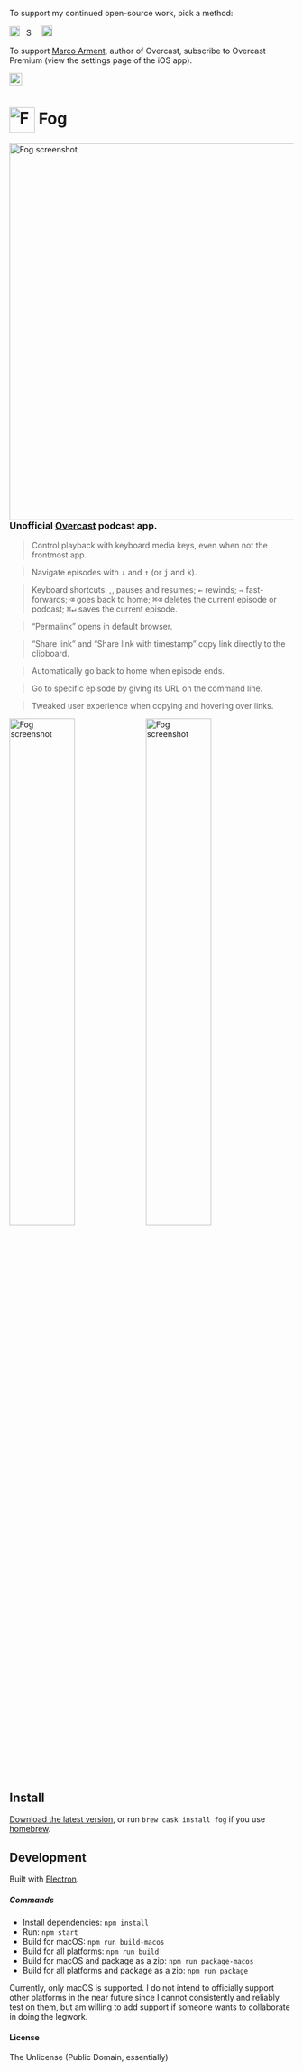 To support my continued open-source work, pick a method:

[<img src='https://upload.wikimedia.org/wikipedia/commons/5/53/PayPal_2014_logo.svg' height='18' alt='Support via Paypal'>](https://www.paypal.me/vitorgalvao)&nbsp;&nbsp;
[<img src='https://upload.wikimedia.org/wikipedia/commons/c/c5/Bitcoin_logo.svg' height='15' alt='Support via Bitcoin'>](http://vitorgalvao.com/bitcoin_tip_jar.html)&nbsp;&nbsp;
[<img src='https://dl.dropboxusercontent.com/s/y3pft1fbmer5v22/society6.svg' height='19' alt='Support via Society6'>](https://vitorgalvao.com/society6)

To support [Marco Arment](http://www.marco.org/), author of Overcast, subscribe to Overcast Premium (view the settings page of the iOS app).

[<img src='https://upload.wikimedia.org/wikipedia/commons/3/3c/Download_on_the_App_Store_Badge.svg' height='22' alt='Download Overcast on the App Store'>](https://itunes.apple.com/us/app/overcast-podcast-player/id888422857?mt=8)

# <img src='https://i.imgur.com/sIH9Q7O.png' width='45' align='center' alt='Fog logo'> Fog

<img src='http://i.imgur.com/5pVpnMe.png' height='668' align='left' alt='Fog screenshot'>

### Unofficial [Overcast](https://overcast.fm/) podcast app.

> Control playback with keyboard media keys, even when not the frontmost app.

> Navigate episodes with <kbd>↓</kbd> and <kbd>↑</kbd> (or <kbd>j</kbd> and <kbd>k</kbd>).

> Keyboard shortcuts: <kbd>␣</kbd> pauses and resumes; <kbd>←</kbd> rewinds; <kbd>→</kbd> fast-forwards; <kbd>⌫</kbd> goes back to home; <kbd>⌘</kbd><kbd>⌫</kbd> deletes the current episode or podcast; <kbd>⌘</kbd><kbd>↵</kbd> saves the current episode.

> “Permalink” opens in default browser.

> “Share link” and “Share link with timestamp” copy link directly to the clipboard.

> Automatically go back to home when episode ends.

> Go to specific episode by giving its URL on the command line.

> Tweaked user experience when copying and hovering over links.

<img src='http://i.imgur.com/6robqC6.png' width='48%' alt='Fog screenshot'><img src='https://i.imgur.com/qjs5b7J.png' width='48%' alt='Fog screenshot'>

## Install

[Download the latest version](https://github.com/vitorgalvao/fog/releases), or run `brew cask install fog` if you use [homebrew](http://brew.sh/).

## Development

Built with [Electron](http://electron.atom.io).

##### Commands

- Install dependencies: `npm install`
- Run: `npm start`
- Build for macOS: `npm run build-macos`
- Build for all platforms: `npm run build`
- Build for macOS and package as a zip: `npm run package-macos`
- Build for all platforms and package as a zip: `npm run package`

Currently, only macOS is supported. I do not intend to officially support other platforms in the near future since I cannot consistently and reliably test on them, but am willing to add support if someone wants to collaborate in doing the legwork.

#### License

The Unlicense (Public Domain, essentially)
